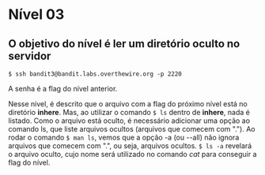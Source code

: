 # Nível 03

## O objetivo do nível é ler um diretório oculto no servidor

```text
$ ssh bandit3@bandit.labs.overthewire.org -p 2220
```

A senha é a flag do nível anterior.

Nesse nivel, é descrito que o arquivo com a flag do próximo nível está no diretório **inhere**. Mas, ao utilizar o comando `$ ls` dentro de **inhere**, nada é listado. Como o arquivo está oculto, é necessário adicionar uma opção ao comando ls, que liste arquivos ocultos \(arquivos que comecem com "."\). Ao rodar o comando `$ man ls`, vemos que a opção -a \(ou --all\) não ignora arquivos que comecem com ".", ou seja, arquivos ocultos. `$ ls -a` revelará o arquivo oculto, cujo nome será utilizado no comando _cat_ para conseguir a flag do nível.


